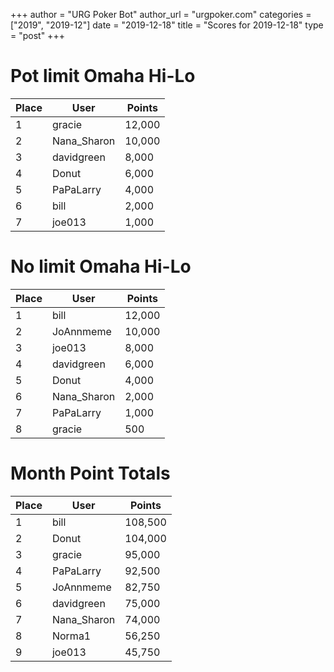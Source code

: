 +++
author = "URG Poker Bot"
author_url = "urgpoker.com"
categories = ["2019", "2019-12"]
date = "2019-12-18"
title = "Scores for 2019-12-18"
type = "post"
+++
# Pot limit Omaha Hi-Lo

| Place | User | Points |
|-------|------|--------|
| 1 | gracie | 12,000 |
| 2 | Nana_Sharon | 10,000 |
| 3 | davidgreen | 8,000 |
| 4 | Donut | 6,000 |
| 5 | PaPaLarry | 4,000 |
| 6 | bill | 2,000 |
| 7 | joe013 | 1,000 |

# No limit Omaha Hi-Lo

| Place | User | Points |
|-------|------|--------|
| 1 | bill | 12,000 |
| 2 | JoAnnmeme | 10,000 |
| 3 | joe013 | 8,000 |
| 4 | davidgreen | 6,000 |
| 5 | Donut | 4,000 |
| 6 | Nana_Sharon | 2,000 |
| 7 | PaPaLarry | 1,000 |
| 8 | gracie | 500 |

# Month Point Totals

| Place | User | Points |
|-------|------|--------|
| 1 | bill | 108,500 |
| 2 | Donut | 104,000 |
| 3 | gracie | 95,000 |
| 4 | PaPaLarry | 92,500 |
| 5 | JoAnnmeme | 82,750 |
| 6 | davidgreen | 75,000 |
| 7 | Nana_Sharon | 74,000 |
| 8 | Norma1 | 56,250 |
| 9 | joe013 | 45,750 |
